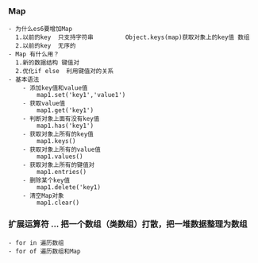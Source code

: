 ### Map 
    - 为什么es6要增加Map
      1.以前的key  只支持字符串         Object.keys(map)获取对象上的key值 数组
      2.以前的key  无序的
    - Map 有什么用？
      1.新的数据结构 键值对
      2.优化if else  利用键值对的关系
    - 基本语法
        - 添加key值和value值 
            map1.set('key1','value1')
        - 获取value值
            map1.get('key1')
        - 判断对象上面有没有key值
            map1.has('key1')
        - 获取对象上所有的key值 
            map1.keys()
        - 获取对象上所有的value值
            map1.values()
        - 获取对象上所有的键值对
            map1.entries()
        - 删除某个key值
            map1.delete('key1)
        - 清空Map对象
            map1.clear()

### 扩展运算符 ...  把一个数组（类数组）打散，把一堆数据整理为数组
    

    - for in 遍历数组
    - for of 遍历数组和Map
    